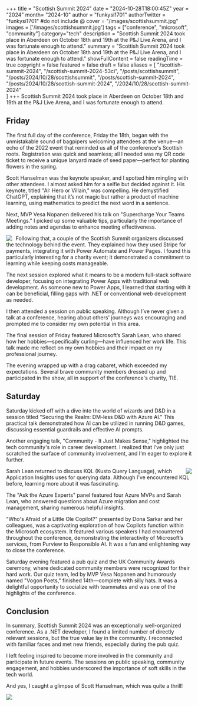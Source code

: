 +++
title = "Scottish Summit 2024"
date = "2024-10-28T18:00:45Z"
year = "2024"
month= "2024-10"
author = "funkysi1701"
authorTwitter = "funkysi1701" #do not include @
cover = "/images/scottishsummit.jpg"
images = ['/images/scottishsummit.jpg']
tags = ["conference", "microsoft", "community"]
category="tech"
description =  "Scottish Summit 2024 took place in Aberdeen on October 18th and 19th at the P&J Live Arena, and I was fortunate enough to attend."
summary = "Scottish Summit 2024 took place in Aberdeen on October 18th and 19th at the P&J Live Arena, and I was fortunate enough to attend."
showFullContent = false
readingTime = true
copyright = false
featured = false
draft = false
aliases = [
    "/scottish-summit-2024",
    "/scottish-summit-2024-53ci",
    "/posts/scottishsummit",
    "/posts/2024/10/28/scottishsummit",
    "/posts/scottish-summit-2024",
    "/posts/2024/10/28/scottish-summit-2024",
    "/2024/10/28/scottish-summit-2024"    
]
+++
Scottish Summit 2024 took place in Aberdeen on October 18th and 19th at the P&J Live Arena, and I was fortunate enough to attend.

## Friday

The first full day of the conference, Friday the 18th, began with the unmistakable sound of bagpipers welcoming attendees at the venue—an echo of the 2022 event that reminded us all of the conference's Scottish roots. Registration was quick and seamless; all I needed was my QR code ticket to receive a unique lanyard made of seed paper—perfect for planting flowers in the spring.

Scott Hanselman was the keynote speaker, and I spotted him mingling with other attendees. I almost asked him for a selfie but decided against it. His keynote, titled "AI: Hero or Villain," was compelling. He demystified ChatGPT, explaining that it’s not magic but rather a product of machine learning, using mathematics to predict the next word in a sentence. 

Next, MVP Vesa Nopanen delivered his talk on "Supercharge Your Teams Meetings." I picked up some valuable tips, particularly the importance of adding notes and agendas to enhance meeting effectiveness.

<img src="/images/GaKpRZ3WIAAFsIW.jpg" style="padding-right: 7px" align="left" /> Following that, a couple of the Scottish Summit organizers discussed the technology behind the event. They explained how they used Stripe for payments, integrating it with Power Automate and Power Pages. I found this particularly interesting for a charity event; it demonstrated a commitment to learning while keeping costs manageable.

The next session explored what it means to be a modern full-stack software developer, focusing on integrating Power Apps with traditional web development. As someone new to Power Apps, I learned that starting with it can be beneficial, filling gaps with .NET or conventional web development as needed.

I then attended a session on public speaking. Although I’ve never given a talk at a conference, hearing about others' journeys was encouraging and prompted me to consider my own potential in this area.

The final session of Friday featured Microsoft’s Sarah Lean, who shared how her hobbies—specifically curling—have influenced her work life. This talk made me reflect on my own hobbies and their impact on my professional journey.

The evening wrapped up with a drag cabaret, which exceeded my expectations. Several brave community members dressed up and participated in the show, all in support of the conference's charity, TIE.

## Saturday

Saturday kicked off with a dive into the world of wizards and D&D in a session titled "Securing the Realm: DM-less D&D with Azure AI." This practical talk demonstrated how AI can be utilized in running D&D games, discussing essential guardrails and effective AI prompts.

Another engaging talk, "Community - It Just Makes Sense," highlighted the tech community's role in career development. I realized that I’ve only just scratched the surface of community involvement, and I’m eager to explore it further.

<img src="/images/GaP4xTOW0AA6VHI.jpg" style="padding-left: 7px" align="right" /> 

Sarah Lean returned to discuss KQL (Kusto Query Language), which Application Insights uses for querying data. Although I've encountered KQL before, learning more about it was fascinating.

The "Ask the Azure Experts" panel featured four Azure MVPs and Sarah Lean, who answered questions about Azure migration and cost management, sharing numerous helpful insights.

"Who's Afraid of a Little Ole Copilot?" presented by Dona Sarkar and her colleagues, was a captivating exploration of how Copilots function within the Microsoft ecosystem. It featured various speakers I had encountered throughout the conference, demonstrating the interactivity of Microsoft’s services, from Purview to Responsible AI. It was a fun and enlightening way to close the conference.

Saturday evening featured a pub quiz and the UK Community Awards ceremony, where dedicated community members were recognized for their hard work. Our quiz team, led by MVP Vesa Nopanen and humorously named "Vogon Poets," finished 14th—complete with silly hats. It was a delightful opportunity to socialize with teammates and was one of the highlights of the conference.

## Conclusion

In summary, Scottish Summit 2024 was an exceptionally well-organized conference. As a .NET developer, I found a limited number of directly relevant sessions, but the true value lay in the community. I reconnected with familiar faces and met new friends, especially during the pub quiz.

I left feeling inspired to become more involved in the community and participate in future events. The sessions on public speaking, community engagement, and hobbies underscored the importance of soft skills in the tech world.

And yes, I caught a glimpse of Scott Hanselman, which was quite a thrill!

<img src="/images/GaKSNJeXwAA-xyr.jpg" style="padding-right: 7px" align="left" />

